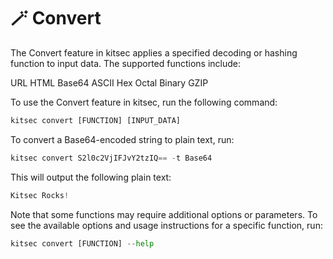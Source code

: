# 🪄 Convert

The Convert feature in kitsec applies a specified decoding or hashing function to input data. The supported functions include:

URL
HTML
Base64
ASCII
Hex
Octal
Binary
GZIP

To use the Convert feature in kitsec, run the following command:

```py
kitsec convert [FUNCTION] [INPUT_DATA]
```

To convert a Base64-encoded string to plain text, run:

```py
kitsec convert S2l0c2VjIFJvY2tzIQ== -t Base64
```

This will output the following plain text:

```py
Kitsec Rocks!
```

Note that some functions may require additional options or parameters. To see the available options and usage instructions for a specific function, run:

```py
kitsec convert [FUNCTION] --help
```